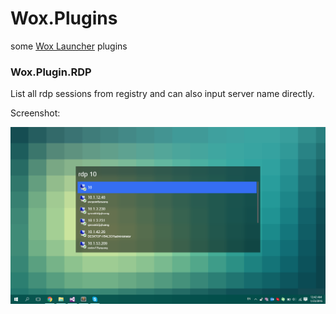 # Wox.Plugins

some [Wox Launcher](https://github.com/Wox-launcher/Wox) plugins

### Wox.Plugin.RDP

List all rdp sessions from registry and can also input server name directly.

Screenshot:

![Wox.Plugin.RDP](https://github.com/yinseny/Wox.Plugins/raw/master/Screenshots/Wox.Plugin.RDP.png "Wox.Plugin.RDP")
